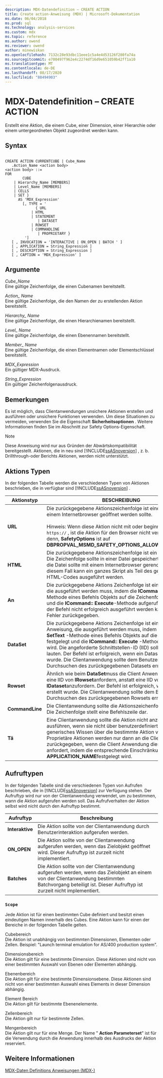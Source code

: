 ```yaml
---
description: MDX-Datendefinition – CREATE ACTION
title: Create action-Anweisung (MDX) | Microsoft-Dokumentation
ms.date: 06/04/2018
ms.prod: sql
ms.technology: analysis-services
ms.custom: mdx
ms.topic: reference
ms.author: owend
ms.reviewer: owend
author: minewiskan
ms.openlocfilehash: 7132c28e93dbc11eee1c5a4e4d53126f280fa74a
ms.sourcegitcommit: e700497f962e4c2274df16d9e651059b42ff1a10
ms.translationtype: MT
ms.contentlocale: de-DE
ms.lasthandoff: 08/17/2020
ms.locfileid: "88494903"
---
```

# <a name="mdx-data-definition---create-action"></a>MDX-Datendefinition – CREATE ACTION


  Erstellt eine Aktion, die einem Cube, einer Dimension, einer Hierarchie oder einem untergeordneten Objekt zugeordnet werden kann.  
  
## <a name="syntax"></a>Syntax  
  
```  
  
CREATE ACTION CURRENTCUBE | Cube_Name  
   .Action_Name <action body>  
<action body> ::=   
FOR   
        CUBE   
    | Hierarchy_Name [MEMBERS]   
    | Level_Name [MEMBERS]   
    | CELLS   
    | SET }   
      AS 'MDX_Expression'   
        [, TYPE = '  
              { URL   
            | HTML   
            | STATEMENT   
               | DATASET   
            | ROWSET   
            | COMMANDLINE   
               | PROPRIETARY }   
         ']  
   [ , INVOCATION = 'INTERACTIVE | ON_OPEN | BATCH ' ]  
   [ , APPLICATION = String_Expression ]  
   [ , DESCRIPTION = String_Expression ]  
   [ , CAPTION = 'MDX_Expression' ]  
```  
  
## <a name="arguments"></a>Argumente  
 *Cube_Name*  
 Eine gültige Zeichenfolge, die einen Cubenamen bereitstellt.  
  
 *Action_ Name*  
 Eine gültige Zeichenfolge, die den Namen der zu erstellenden Aktion bereitstellt.  
  
 *Hierarchy_ Name*  
 Eine gültige Zeichenfolge, die einen Hierarchienamen bereitstellt.  
  
 *Level_ Name*  
 Eine gültige Zeichenfolge, die einen Ebenennamen bereitstellt.  
  
 *Member_ Name*  
 Eine gültige Zeichenfolge, die einen Elementnamen oder Elementschlüssel bereitstellt.  
  
 *MDX_Expression*  
 Ein gültiger MDX-Ausdruck.  
  
 *String_Expression*  
 Ein gültiger Zeichenfolgenausdruck.  
  
## <a name="remarks"></a>Bemerkungen  
 Es ist möglich, dass Clientanwendungen unsichere Aktionen erstellen und ausführen oder unsichere Funktionen verwenden. Um diese Situationen zu vermeiden, verwenden Sie die Eigenschaft **Sicherheitsoptionen** . Weitere Informationen finden Sie im Abschnitt zur Safety Options-Eigenschaft.  
  
> [!NOTE]  
>  Diese Anweisung wird nur aus Gründen der Abwärtskompatibilität bereitgestellt. Aktionen, die in neu sind [!INCLUDE[ssASnoversion](../includes/ssasnoversion-md.md)] , z. b. Drillthrough-oder Berichts Aktionen, werden nicht unterstützt.  
  
## <a name="action-types"></a>Aktions Typen  
 In der folgenden Tabelle werden die verschiedenen Typen von Aktionen beschrieben, die in verfügbar sind [!INCLUDE[ssASnoversion](../includes/ssasnoversion-md.md)] .  
  
|Aktionstyp|BESCHREIBUNG|  
|-----------------|-----------------|  
|**URL**|Die zurückgegebene Aktionszeichenfolge ist eine URL, die mit einem Internetbrowser geöffnet werden sollte.<br /><br /> Hinweis: Wenn diese Aktion nicht mit oder beginnt `https://` `https://` , ist die Aktion für den Browser nicht verfügbar, es sei denn, **SafetyOptions** ist auf **DBPROPVAL_MSMD_SAFETY_OPTIONS_ALLOW_ALL**festgelegt.|  
|**HTML**|Die zurückgegebene Aktionszeichenfolge ist ein HTML-Skript. Die Zeichenfolge sollte in einer Datei gespeichert werden, und die Datei sollte mit einem Internetbrowser gerendert werden. In diesem Fall kann ein ganzes Skript als Teil des generierten HTML-Codes ausgeführt werden.|  
|**An**|Die zurückgegebene Aktions Zeichenfolge ist eine Anweisung, die ausgeführt werden muss, indem die **ICommand:: SetText** -Methode eines Befehls Objekts auf die Zeichenfolge festgelegt und die **ICommand:: Execute**-Methode aufgerufen wird. Wenn der Befehl nicht erfolgreich ausgeführt werden kann, wird ein Fehler zurückgegeben.|  
|**DataSet**|Die zurückgegebene Aktions Zeichenfolge ist eine MDX-Anweisung, die ausgeführt werden muss, indem die **ICommand:: SetText** -Methode eines Befehls Objekts auf die Zeichenfolge festgelegt und die **ICommand:: Execute** -Methode aufgerufen wird. Die angeforderte Schnittstellen-ID (IID) sollte " **IDataset**" lauten. Der Befehl ist erfolgreich, wenn ein Dataset erstellt wurde. Die Clientanwendung sollte dem Benutzer das Durchsuchen des zurückgegebenen Datasets ermöglichen.|  
|**Rowset**|Ähnlich wie beim **DataSet**muss die Client Anwendung jedoch eine IID von **IRowset**anfordern, anstatt eine IID von **IDataset**anzufordern. Der Befehl ist erfolgreich, wenn ein Rowset erstellt wurde. Die Clientanwendung sollte dem Benutzer das Durchsuchen des zurückgegebenen Rowsets ermöglichen.|  
|**CommandLine**|Die Clientanwendung sollte die Aktionszeichenfolge ausführen. Die Zeichenfolge stellt eine Befehlszeile dar.|  
|**Tä**|Eine Clientanwendung sollte die Aktion nicht anzeigen oder ausführen, wenn sie nicht über benutzerdefiniertes, nicht generisches Wissen über die bestimmte Aktion verfügt. Proprietäre Aktionen werden nur dann an die Client Anwendung zurückgegeben, wenn die Client Anwendung diese explizit anfordert, indem die entsprechende Einschränkung für die **APPLICATION_NAME**festgelegt wird.|  
  
## <a name="invocation-types"></a>Aufruftypen  
 In der folgenden Tabelle sind die verschiedenen Typen von Aufrufen beschrieben, die in [!INCLUDE[ssASnoversion](../includes/ssasnoversion-md.md)] zur Verfügung stehen. Der Aufruftyp wird nur von der Clientanwendung verwendet, um zu bestimmen, wann die Aktion aufgerufen werden soll. Das Aufrufverhalten der Aktion selbst wird nicht durch den Aufruftyp bestimmt.  
  
|Aufruftyp|Beschreibung|  
|---------------------|-----------------|  
|**Interaktive**|Die Aktion sollte von der Clientanwendung durch Benutzerinteraktion aufgerufen werden.|  
|**ON_OPEN**|Die Aktion sollte von der Clientanwendung aufgerufen werden, wenn das Zielobjekt geöffnet wird. Dieser Aufruftyp ist zurzeit nicht implementiert.|  
|**Batches**|Die Aktion sollte von der Clientanwendung aufgerufen werden, wenn das Zielobjekt an einem von der Clientanwendung bestimmten Batchvorgang beteiligt ist. Dieser Aufruftyp ist zurzeit nicht implementiert.|  
  
### <a name="scope"></a>`Scope`  
 Jede Aktion ist für einen bestimmten Cube definiert und besitzt einen eindeutigen Namen innerhalb des Cubes. Eine Aktion kann für einen der Bereiche in der folgenden Tabelle gelten.  
  
 Cubebereich  
 Die Aktion ist unabhängig von bestimmten Dimensionen, Elementen oder Zellen. Beispiel: "Launch terminal emulation for AS/400 production system".  
  
 Dimensionsbereich  
 Die Aktion gilt für eine bestimmte Dimension. Diese Aktionen sind nicht von einer bestimmten Auswahl von Ebenen oder Elementen abhängig.  
  
 Ebenenbereich  
 Die Aktion gilt für eine bestimmte Dimensionsebene. Diese Aktionen sind nicht von einer bestimmten Auswahl eines Elements in dieser Dimension abhängig.  
  
 Element Bereich  
 Die Aktion gilt für bestimmte Ebenenelemente.  
  
 Zellenbereich  
 Die Aktion gilt nur für bestimmte Zellen.  
  
 Mengenbereich  
 Die Aktion gilt nur für eine Menge. Der Name " **Action Parameterset**" ist für die Verwendung durch die Anwendung innerhalb des Ausdrucks der Aktion reserviert.  
  
## <a name="see-also"></a>Weitere Informationen  
 [MDX-Daten Definitions Anweisungen &#40;MDX-&#41;](../mdx/mdx-data-definition-statements-mdx.md)  
  
  
